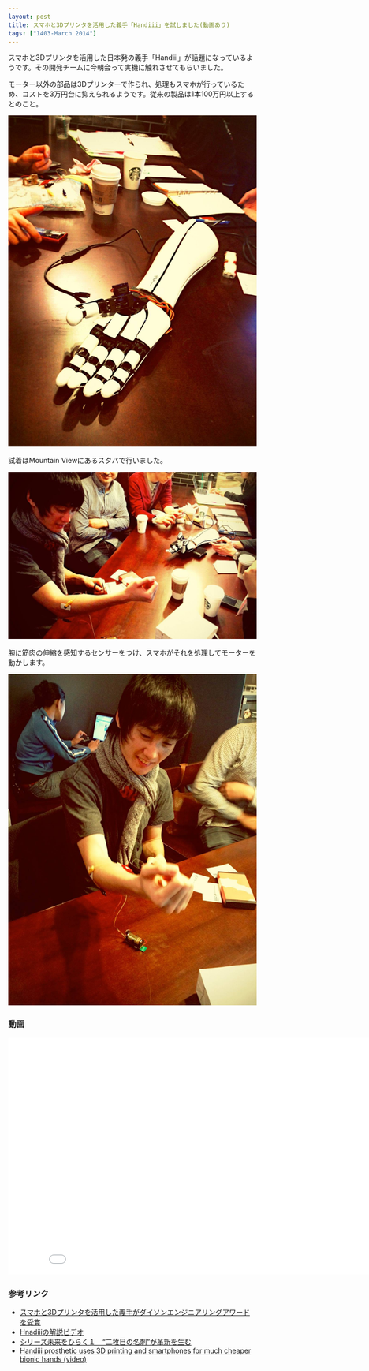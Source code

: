 ```yaml
---
layout: post
title: スマホと3Dプリンタを活用した義手「Handiii」を試しました(動画あり)
tags: ["1403-March 2014"]
---
```


スマホと3Dプリンタを活用した日本発の義手「Handiii」が話題になっているようです。その開発チームに今朝会って実機に触れさせてもらいました。

モーター以外の部品は3Dプリンターで作られ、処理もスマホが行っているため、コストを3万円台に抑えられるようです。従来の製品は1本100万円以上するとのこと。

![](/assets/images/handie/1.jpg)

試着はMountain Viewにあるスタバで行いました。

![](/assets/images/handie/2.jpg)

腕に筋肉の伸縮を感知するセンサーをつけ、スマホがそれを処理してモーターを動かします。

![](/assets/images/handie/3.jpg)

### 動画

<iframe width="853" height="480" src="//www.youtube.com/embed/9oRnC7fsQ1s?rel=0" frameborder="0" allowfullscreen></iframe>

### 参考リンク

* [スマホと3Dプリンタを活用した義手がダイソンエンジニアリングアワードを受賞](http://kaden.watch.impress.co.jp/docs/news/20131219_628370.html)
* [Hnadiiiの解説ビデオ](https://www.youtube.com/watch?v=02y8ZYduRvA)
* [シリーズ未来をひらく１　“二枚目の名刺”が革新を生む](http://www.nhk.or.jp/gendai/yotei/index_yotei_3447.html)
* [Handiii prosthetic uses 3D printing and smartphones for much cheaper bionic hands (video)](http://www.engadget.com/2013/11/03/handie-prosthetic-cheaper-smartphone-3d-printing/)
